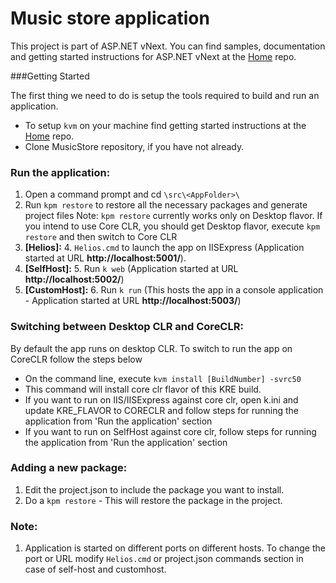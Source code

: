 Music store application
=========

This project is part of ASP.NET vNext. You can find samples, documentation and getting started instructions for ASP.NET vNext at the [Home](https://github.com/aspnet/home) repo.


###Getting Started

The first thing we need to do is setup the tools required to build and run an application.

* To setup `kvm` on your machine find getting started instructions at the [Home](https://github.com/aspnet/home) repo.
* Clone MusicStore repository, if you have not already.

### Run the application:
1. Open a command prompt and cd ```\src\<AppFolder>\```
2. Run ```kpm restore``` to restore all the necessary packages and generate project files
   Note: ```kpm restore``` currently works only on Desktop flavor. If you intend to use Core CLR, you should get Desktop flavor, execute ```kpm restore``` and then switch to Core CLR
3. **[Helios]:**
	4. ```Helios.cmd``` to launch the app on IISExpress (Application started at URL **http://localhost:5001/**).
4. **[SelfHost]:**
	5. Run ```k web``` (Application started at URL **http://localhost:5002/**)
5. **[CustomHost]:**
	6. Run ```k run``` (This hosts the app in a console application - Application started at URL **http://localhost:5003/**)

### Switching between Desktop CLR and CoreCLR:
By default the app runs on desktop CLR. To switch to run the app on CoreCLR follow the steps below
* On the command line, execute ```kvm install [BuildNumber] -svrc50```
* This command will install core clr flavor of this KRE build.
* If you want to run on IIS/IISExpress against core clr, open k.ini and update KRE_FLAVOR to CORECLR and follow steps for running the application from 'Run the application' section
* If you want to run on SelfHost against core clr, follow steps for running the application from 'Run the application' section

### Adding a new package:
1. Edit the project.json to include the package you want to install.
2. Do a ```kpm restore``` - This will restore the package in the project.

### Note:
1. Application is started on different ports on different hosts. To change the port or URL modify ```Helios.cmd``` or project.json commands section in case of self-host and customhost.
